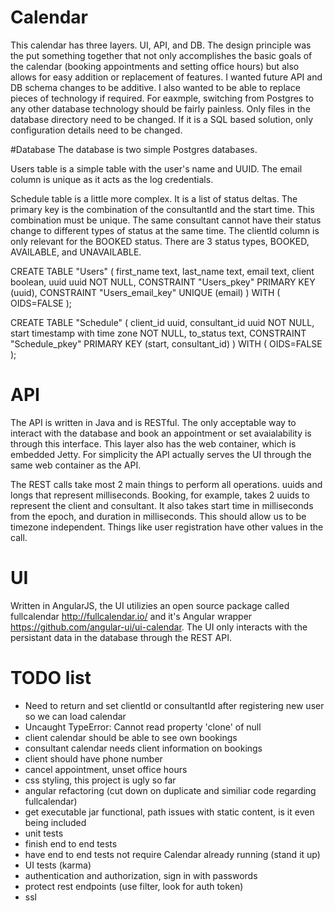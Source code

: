 # Calendar

This calendar has three layers. UI, API, and DB. The design principle was the put something together that not only accomplishes the basic goals of the calendar (booking appointments and setting office hours) but also allows for easy addition or replacement of features. I wanted future API and DB schema changes to be additive. I also wanted to be able to replace pieces of technology if required. For eaxmple, switching from Postgres to any other database technology should be fairly painless. Only files in the database directory need to be changed. If it is a SQL based solution, only configuration details need to be changed.

#Database
The database is two simple Postgres databases. 

Users table is a simple table with the user's name and UUID. The email column is unique as it acts as the log credentials.

Schedule table is a little more complex. It is a list of status deltas. The primary key is the combination of the consultantId and the start time. This combination must be unique. The same consultant cannot have their status change to different types of status at the same time. The clientId column is only relevant for the BOOKED status. There are 3 status types, BOOKED, AVAILABLE, and UNAVAILABLE.

CREATE TABLE "Users"
(
  first_name text,
  last_name text,
  email text,
  client boolean,
  uuid uuid NOT NULL,
  CONSTRAINT "Users_pkey" PRIMARY KEY (uuid),
  CONSTRAINT "Users_email_key" UNIQUE (email)
)
WITH (
  OIDS=FALSE
);

CREATE TABLE "Schedule"
(
  client_id uuid,
  consultant_id uuid NOT NULL,
  start timestamp with time zone NOT NULL,
  to_status text,
  CONSTRAINT "Schedule_pkey" PRIMARY KEY (start, consultant_id)
)
WITH (
  OIDS=FALSE
);

# API
The API is written in Java and is RESTful. The only acceptable way to interact with the database and book an appointment or set avaialability is through this interface. This layer also has the web container, which is embedded Jetty. For simplicity the API actually serves the UI through the same web container as the API.

The REST calls take most 2 main things to perform all operations. uuids and longs that represent milliseconds. Booking, for example, takes 2 uuids to represent the client and consultant. It also takes start time in milliseconds from the epoch, and duration in milliseconds. This should allow us to be timezone independent. Things like user registration have other values in the call.

# UI
Written in AngularJS, the UI utilizies an open source package called fullcalendar http://fullcalendar.io/ and it's Angular wrapper https://github.com/angular-ui/ui-calendar. The UI only interacts with the persistant data in the database through the REST API.

# TODO list
* Need to return and set clientId or consultantId after registering new user so we can load calendar
* Uncaught TypeError: Cannot read property 'clone' of null
* client calendar should be able to see own bookings
* consultant calendar needs client information on bookings
* client should have phone number
* cancel appointment, unset office hours
* css styling, this project is ugly so far
* angular refactoring (cut down on duplicate and similiar code regarding fullcalendar)
* get executable jar functional, path issues with static content, is it even being included
* unit tests
* finish end to end tests
* have end to end tests not require Calendar already running (stand it up)
* UI tests (karma)
* authentication and authorization, sign in with passwords
* protect rest endpoints (use filter, look for auth token)
* ssl

